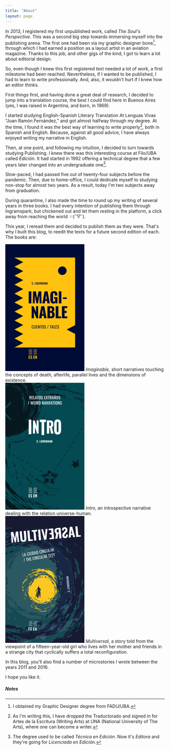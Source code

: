 ```yaml
---
title: "About"
layout: page
---
```


In 2013, I registered my first unpublished work, called *The Soul's Perspective*. This was a second big step towards immersing myself into the publishing arena. The first one had been via my graphic designer bone[^1], through which I had earned a position as a layout artist in an aviation magazine. Thanks to this job, and other gigs of the kind, I got to learn a lot about editorial design.

So, even though I knew this first registered text needed a lot of work, a first milestone had been reached. Nevertheless, if I wanted to be published, I had to learn to write professionally. And, also, it wouldn't hurt if I knew how an editor thinks. 

First things first, and having done a great deal of research, I decided to jump into a translation course, the best I could find here in Buenos Aires (yes, I was raised in Argentina, and born, in 1969).

I started studying English-Spanish Literary Translation At Lenguas Vivas “Juan Ramón Fernández," and got almost halfway through my degree. At the time, I found it was the best way of learning to write properly[^2], both in Spanish and English. Because, against all good advice, I have always enjoyed writing my narrative in English.

Then, at one point, and following my intuition, I decided to turn towards studying Publishing. I knew there was this interesting course at Filo/UBA called *Edición*. It had started in 1992 offering a technical degree that a few years later changed into an undergraduate one[^3]. 

Slow-paced, I had passed five out of twenty-four subjects before the pandemic. Then, due to home-office, I could dedicate myself to studying non-stop for almost two years. As a result, today I'm two subjects away from graduation.

During quarantine, I also made the time to round up my writing of several years in three books. I had every intention of publishing them through Ingramspark, but chickened out and let them resting in the platform, a click away from reaching the world ☜(ˆ▽ˆ).

This year, I reread them and decided to publish them as they were. That's why I built this blog, to reedit the texts for a future second edition of each. The books are:

 <div id="imaginable">
<img src="/assets/images/Imaginable%20-%20cover.jpg" alt="Imaginable" width="250">
<em>Imaginable</em>, short narratives touching the concepts of death, afterlife, parallel lives and the dimensions of existence.
 </div>
 <div id="intro">
<img src="/assets/images/Intro%20-%20cover.jpg" alt="Intro" width="250">
<em>Intro</em>, an introspective narrative dealing with the relation universe-human.
 </div>
 <div id="multiversal">
<img src="/assets/images/Multiversal%20-%20cover.jpg" alt="Multiversal" width="250">
<em>Multiversal</em>, a story told from the viewpoint of a fifteen-year-old girl who lives with her mother and friends in a strange city that cyclically suffers a total reconfiguration.

In this blog, you'll also find a number of microstories I wrote between the years 2011 and 2016. 
 
I hope you like it.
 </div>

<h5>Notes</h5>

[^1]:	I obtained my Graphic Designer degree from FADU/UBA.

[^2]:	As I'm writing this, I have dropped the Traductorado and signed in for Artes de la Escritura (Writing Arts) at UNA (National University of The Arts), where one can become a writer. 

[^3]:	The degree used to be called *Técnica en Edición*. Now it's *Editora* and they're going for *Licenciada en Edición*. 
